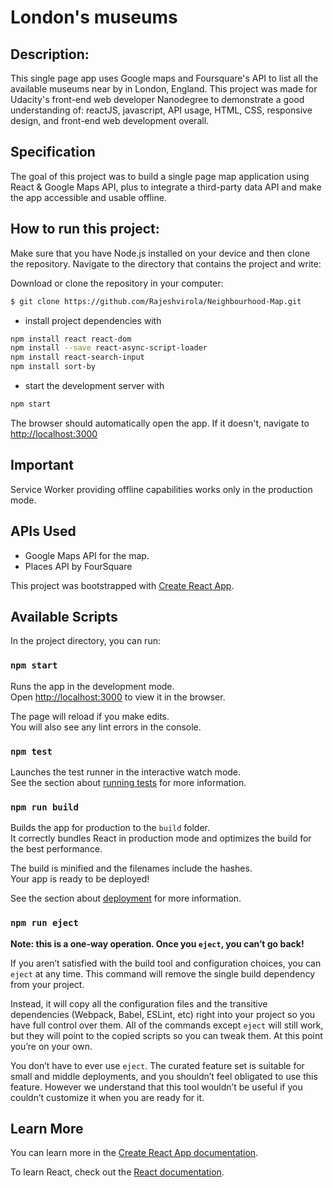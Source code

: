 # London's museums

## Description:
This single page app uses Google maps and Foursquare's API to list all the available museums near by in London, England. This project was made for Udacity's front-end web developer Nanodegree to demonstrate a good understanding of: reactJS, javascript, API usage, HTML, CSS, responsive design, and front-end web development overall.

## Specification
The goal of this project was to build a single page map application using React & Google Maps API, plus to integrate a third-party data API and make the app accessible and usable offline.

## How to run this project:
Make sure that you have Node.js installed on your device and then clone the repository. Navigate to the directory that contains the project and write:

Download or clone the repository in your computer:
```sh
$ git clone https://github.com/Rajeshvirola/Neighbourhood-Map.git
```
- install project dependencies with

```sh
npm install react react-dom
npm install --save react-async-script-loader
npm install react-search-input
npm install sort-by
```
- start the development server with

```sh
npm start
```

The browser should automatically open the app. If it doesn't, navigate to [http://localhost:3000](http://localhost:3000/)

## Important
Service Worker providing offline capabilities works only in the production mode.

## APIs Used
- Google Maps API for the map.
- Places API by FourSquare


This project was bootstrapped with [Create React App](https://github.com/facebook/create-react-app).

## Available Scripts

In the project directory, you can run:

### `npm start`

Runs the app in the development mode.<br>
Open [http://localhost:3000](http://localhost:3000) to view it in the browser.

The page will reload if you make edits.<br>
You will also see any lint errors in the console.

### `npm test`

Launches the test runner in the interactive watch mode.<br>
See the section about [running tests](https://facebook.github.io/create-react-app/docs/running-tests) for more information.

### `npm run build`

Builds the app for production to the `build` folder.<br>
It correctly bundles React in production mode and optimizes the build for the best performance.

The build is minified and the filenames include the hashes.<br>
Your app is ready to be deployed!

See the section about [deployment](https://facebook.github.io/create-react-app/docs/deployment) for more information.

### `npm run eject`

**Note: this is a one-way operation. Once you `eject`, you can’t go back!**

If you aren’t satisfied with the build tool and configuration choices, you can `eject` at any time. This command will remove the single build dependency from your project.

Instead, it will copy all the configuration files and the transitive dependencies (Webpack, Babel, ESLint, etc) right into your project so you have full control over them. All of the commands except `eject` will still work, but they will point to the copied scripts so you can tweak them. At this point you’re on your own.

You don’t have to ever use `eject`. The curated feature set is suitable for small and middle deployments, and you shouldn’t feel obligated to use this feature. However we understand that this tool wouldn’t be useful if you couldn’t customize it when you are ready for it.

## Learn More

You can learn more in the [Create React App documentation](https://facebook.github.io/create-react-app/docs/getting-started).

To learn React, check out the [React documentation](https://reactjs.org/).
